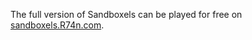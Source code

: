 The full version of Sandboxels can be played for free on [sandboxels.R74n.com](https://sandboxels.r74n.com/?ref=github-demo).

